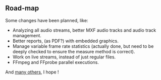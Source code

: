 ## Road-map

Some changes have been planned, like:
 - Analyzing all audio streams, better MXF audio tracks and audio track management.
 - Better reports, (as PDF?) with embedded graphics.
 - Manage variable frame rate statistics (actually done, but need to be deeply checked to ensure the measure method is correct).
 - Work on live streams, instead of just regular files.
 - FFmpeg and FFprobe parallel executions.

And [many others](https://github.com/mediaexmachina/mediadeepa/issues?q=is%3Aopen+is%3Aissue+label%3Aenhancement), I hope !

